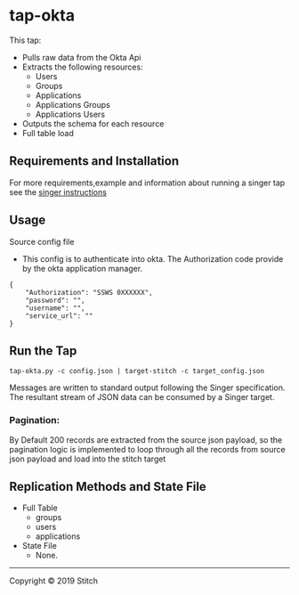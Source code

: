 # tap-okta

This tap:
  - Pulls raw data from the Okta Api
  - Extracts the following resources:
      - Users
      - Groups
      - Applications
      -	Applications Groups
      -	Applications Users
  - Outputs the schema for each resource
  - Full table load

## Requirements and Installation

For more requirements,example and information about running a singer tap see the
[singer instructions](https://github.com/singer-io/getting-started/blob/master/docs/RUNNING_AND_DEVELOPING.md)

## Usage

Source config file
  - This config is to authenticate into okta. The Authorization code provide by the okta application manager.

```
{
    "Authorization": "SSWS 0XXXXXX",
    "password": "",
    "username": "",
    "service_url": ""
}
```

## Run the Tap

```
tap-okta.py -c config.json | target-stitch -c target_config.json
```

Messages are written to standard output following the Singer specification. The resultant stream of JSON data can be consumed by a Singer target.

### Pagination:

By Default 200 records are extracted from  the source json payload, so the pagination logic is implemented to loop through all the records from source json payload and load into the stitch target

## Replication Methods and State File
  - Full Table
       - groups
       - users
       - applications
  - State File
       - None.

---

Copyright &copy; 2019 Stitch
